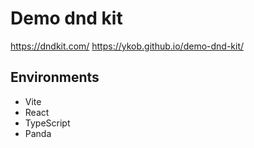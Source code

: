 # Demo dnd kit

https://dndkit.com/
https://ykob.github.io/demo-dnd-kit/

## Environments

- Vite
- React
- TypeScript
- Panda

